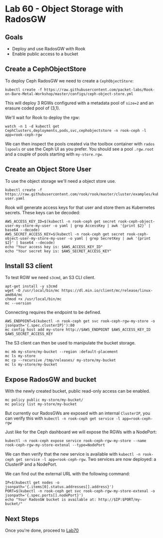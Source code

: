 # Lab 60 - Object Storage with RadosGW

## Goals

* Deploy and use RadosGW with Rook
* Enable public access to a bucket

## Create a CephObjectStore

To deploy Ceph RadosGW we need to create a `CephObjectStore`:
```
kubectl create -f https://raw.githubusercontent.com/packet-labs/Rook-on-Bare-Metal-Workshop/master/configs/ceph-object-store.yml
```
This will deploy 3 RGWs configured with a metadata pool of `size=2` and an erasure coded pool of (3,1).

We'll wait for Rook to deploy the rgw:
```
watch -n 1 -d kubectl get CephClusters,deployments,pods,svc,cephobjectstore -n rook-ceph -l app=rook-ceph-rgw
```

We can then inspect the pools created via the toolbox container with `rados lspools` or use the Ceph UI as you prefer.
You should see a pool `.rgw.root` and a couple of pools starting with `my-store.rgw`.

## Create an Object Store User

To use the object storage we'll need a object store use.
```
kubectl create -f https://raw.githubusercontent.com/rook/rook/master/cluster/examples/kubernetes/ceph/object-user.yaml
```
Rook will generate access keys for that user and store them as Kubernetes secrets. These keys can be decoded:
```
AWS_ACCESS_KEY_ID=$(kubectl -n rook-ceph get secret rook-ceph-object-user-my-store-my-user -o yaml | grep AccessKey | awk '{print $2}' | base64 --decode)
AWS_SECRET_ACCESS_KEY=$(kubectl -n rook-ceph get secret rook-ceph-object-user-my-store-my-user -o yaml | grep SecretKey | awk '{print $2}' | base64 --decode)
echo "Your access key is: $AWS_ACCESS_KEY_ID"
echo "Your secret key is: $AWS_SECRET_ACCESS_KEY"
```

## Install S3 client
To test RGW we need `s3cmd`, an S3 CLI client.
```
apt-get install -y s3cmd
wget -O /usr/local/bin/mc https://dl.min.io/client/mc/release/linux-amd64/mc
chmod +x /usr/local/bin/mc
mc --version
```

Connecting requires the endpoint to be defined.
```
AWS_ENDPOINT=$(kubectl -n rook-ceph get svc rook-ceph-rgw-my-store -o jsonpath='{.spec.clusterIP}'):80
mc config host add my-store http://$AWS_ENDPOINT $AWS_ACCESS_KEY_ID $AWS_SECRET_ACCESS_KEY
```

The S3 client can then be used to manipulate the bucket storage.
```
mc mb my-store/my-bucket --region :default-placement
mc ls my-store
mc cp --recursive /tmp/releases/ my-store/my-bucket
mc ls my-store/my-bucket
```

## Expose RadosGW and bucket

With the newly created bucket, public read-only access can be enabled.

```
mc policy public my-store/my-bucket/
mc policy list my-store/my-bucket
```


But currently our RadosGWs are exposed with an internal `ClusterIP`, you can verify this with `kubectl -n rook-ceph get service -l app=rook-ceph-rgw`

Just like for the Ceph dashboard we will expose the RGWs with a NodePort:
```
kubectl -n rook-ceph expose service rook-ceph-rgw-my-store --name rook-ceph-rgw-my-store-extenal --type=NodePort
```
We can then verify that the new service is available with `kubectl -n rook-ceph get service -l app=rook-ceph-rgw`. Two services are now deployed: a ClusterIP and a NodePort.

We can find out the external URL with the following command:
```
IP=$(kubectl get nodes -o jsonpath='{.items[0].status.addresses[].address}')
PORT=$(kubectl -n rook-ceph get svc rook-ceph-rgw-my-store-extenal -o jsonpath='{.spec.ports[].nodePort}')
echo "Your RadosGW bucket is available at: http://$IP:$PORT/my-bucket/"
```

## Next Steps

Once you're done, proceed to [Lab70](Lab70.md)
